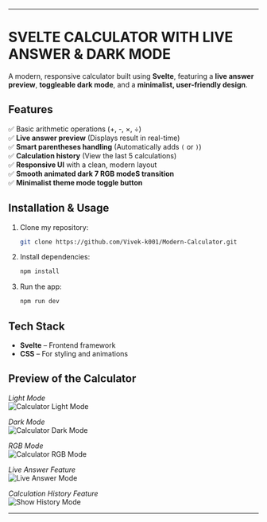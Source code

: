 ﻿
---

# SVELTE CALCULATOR WITH LIVE ANSWER & DARK MODE  

A modern, responsive calculator built using **Svelte**, featuring a **live answer preview**, **toggleable dark mode**, and a **minimalist, user-friendly design**.  

## Features  

✅ Basic arithmetic operations (+, -, ×, ÷)  
✅ **Live answer preview** (Displays result in real-time)  
✅ **Smart parentheses handling** (Automatically adds `(` or `)`)  
✅ **Calculation history** (View the last 5 calculations)  
✅ **Responsive UI** with a clean, modern layout  
✅ **Smooth animated dark 7 RGB modeS transition**  
✅ **Minimalist theme mode toggle button**  

## Installation & Usage  

1. Clone my repository:  
   ```bash
   git clone https://github.com/Vivek-k001/Modern-Calculator.git
   ```  
2. Install dependencies:  
   ```bash
   npm install
   ```  
3. Run the app:  
   ```bash
   npm run dev
   ```  

## Tech Stack  

- **Svelte** – Frontend framework  
- **CSS** – For styling and animations  

## Preview of the Calculator  

*Light Mode*  
![Calculator Light Mode](preview/light-mode.png)  

*Dark Mode*  
![Calculator Dark Mode](preview/dark-mode.png)  

*RGB Mode*  
![Calculator RGB Mode](https://raw.githubusercontent.com/Vivek-k001/Modern-Calculator/main/preview/RGB-mode.gif)


*Live Answer Feature*  
![Live Answer Mode](preview/live.png)  

*Calculation History Feature*  
![Show History Mode](preview/history.png)  


---